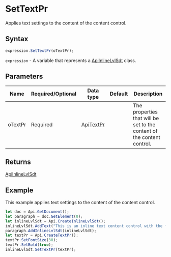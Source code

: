 # SetTextPr

Applies text settings to the content of the content control.

## Syntax

```javascript
expression.SetTextPr(oTextPr);
```

`expression` - A variable that represents a [ApiInlineLvlSdt](../ApiInlineLvlSdt.md) class.

## Parameters

| **Name** | **Required/Optional** | **Data type** | **Default** | **Description** |
| ------------- | ------------- | ------------- | ------------- | ------------- |
| oTextPr | Required | [ApiTextPr](../../ApiTextPr/ApiTextPr.md) |  | The properties that will be set to the content of the content control. |

## Returns

[ApiInlineLvlSdt](../../ApiInlineLvlSdt/ApiInlineLvlSdt.md)

## Example

This example applies text settings to the content of the content control.

```javascript editor-
let doc = Api.GetDocument();
let paragraph = doc.GetElement(0);
let inlineLvlSdt = Api.CreateInlineLvlSdt();
inlineLvlSdt.AddText("This is an inline text content control with the font size set to 30 and the font weight set to bold.");
paragraph.AddInlineLvlSdt(inlineLvlSdt);
let textPr = Api.CreateTextPr();
textPr.SetFontSize(30);
textPr.SetBold(true);
inlineLvlSdt.SetTextPr(textPr);
```
